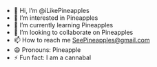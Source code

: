 - 👋 Hi, I’m @iLikePineapples
- 👀 I’m interested in Pineapples
- 🌱 I’m currently learning Pineapples
- 💞️ I’m looking to collaborate on Pineapples
- 📫 How to reach me SeePineapples@gmail.com
- 😄 Pronouns: Pineapple
- ⚡ Fun fact: I am a cannabal

<!---
iLikePineapples/iLikePineapples is a ✨ special ✨ repository because its `README.md` (this file) appears on your GitHub profile.
You can click the Preview link to take a look at your changes.
--->
